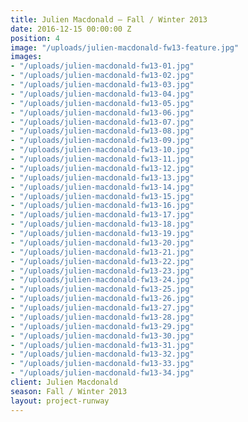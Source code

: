 ```yaml
---
title: Julien Macdonald — Fall / Winter 2013
date: 2016-12-15 00:00:00 Z
position: 4
image: "/uploads/julien-macdonald-fw13-feature.jpg"
images:
- "/uploads/julien-macdonald-fw13-01.jpg"
- "/uploads/julien-macdonald-fw13-02.jpg"
- "/uploads/julien-macdonald-fw13-03.jpg"
- "/uploads/julien-macdonald-fw13-04.jpg"
- "/uploads/julien-macdonald-fw13-05.jpg"
- "/uploads/julien-macdonald-fw13-06.jpg"
- "/uploads/julien-macdonald-fw13-07.jpg"
- "/uploads/julien-macdonald-fw13-08.jpg"
- "/uploads/julien-macdonald-fw13-09.jpg"
- "/uploads/julien-macdonald-fw13-10.jpg"
- "/uploads/julien-macdonald-fw13-11.jpg"
- "/uploads/julien-macdonald-fw13-12.jpg"
- "/uploads/julien-macdonald-fw13-13.jpg"
- "/uploads/julien-macdonald-fw13-14.jpg"
- "/uploads/julien-macdonald-fw13-15.jpg"
- "/uploads/julien-macdonald-fw13-16.jpg"
- "/uploads/julien-macdonald-fw13-17.jpg"
- "/uploads/julien-macdonald-fw13-18.jpg"
- "/uploads/julien-macdonald-fw13-19.jpg"
- "/uploads/julien-macdonald-fw13-20.jpg"
- "/uploads/julien-macdonald-fw13-21.jpg"
- "/uploads/julien-macdonald-fw13-22.jpg"
- "/uploads/julien-macdonald-fw13-23.jpg"
- "/uploads/julien-macdonald-fw13-24.jpg"
- "/uploads/julien-macdonald-fw13-25.jpg"
- "/uploads/julien-macdonald-fw13-26.jpg"
- "/uploads/julien-macdonald-fw13-27.jpg"
- "/uploads/julien-macdonald-fw13-28.jpg"
- "/uploads/julien-macdonald-fw13-29.jpg"
- "/uploads/julien-macdonald-fw13-30.jpg"
- "/uploads/julien-macdonald-fw13-31.jpg"
- "/uploads/julien-macdonald-fw13-32.jpg"
- "/uploads/julien-macdonald-fw13-33.jpg"
- "/uploads/julien-macdonald-fw13-34.jpg"
client: Julien Macdonald
season: Fall / Winter 2013
layout: project-runway
---
```


